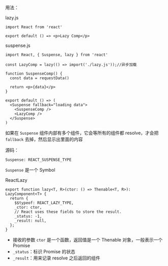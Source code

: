 用法：

lazy.js
```
import React from 'react'

export default () => <p>Lazy Comp</p>

```

suspense.js
```
import React, { Suspense, lazy } from 'react'

const LazyComp = lazy(() => import('./lazy.js'));//异步加载

function SuspenseComp() {
  const data = requestData()

  return <p>{data}</p>
}

export default () => (
  <Suspense fallback="loading data">
    <SuspenseComp />
    <LazyComp />
  </Suspense>
)
```
如果在 `Suspense` 组件内部有多个组件，它会等所有的组件都 resolve，才会把 `fallback` 去掉，然后显示出里面的内容

源码：
```
Suspense: REACT_SUSPENSE_TYPE
```
`Suspense` 是一个 Symbol

ReactLazy
```
export function lazy<T, R>(ctor: () => Thenable<T, R>): LazyComponent<T> {
  return {
    $$typeof: REACT_LAZY_TYPE,
    _ctor: ctor,
    // React uses these fields to store the result.
    _status: -1,
    _result: null,
  };
}
```
- 接收的参数 `ctor` 是一个函数，返回值是一个 Thenable 对象，一般表示一个 Promise
- `_status`：标识 Promise 的状态
- `_result`：用来记录 resolve 之后返回的组件